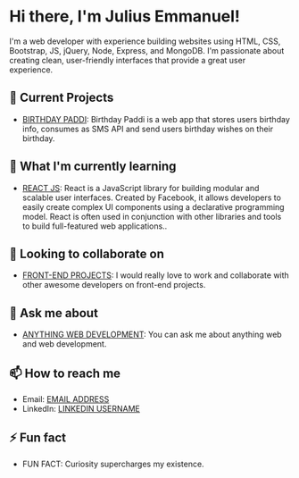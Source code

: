 # Hi there, I'm Julius Emmanuel!

I'm a web developer with experience building websites using HTML, CSS, Bootstrap, JS, jQuery, Node, Express, and MongoDB. I'm passionate about creating clean, user-friendly interfaces that provide a great user experience.

## 🔭 Current Projects

- [BIRTHDAY PADDI](#): Birthday Paddi is a web app that stores users birthday info, consumes as SMS API and send users birthday wishes on their birthday.

## 🌱 What I'm currently learning

- [REACT JS](https://reactjs.org/): React is a JavaScript library for building modular and scalable user interfaces. Created by Facebook, it allows developers to easily create complex UI components using a declarative programming model. React is often used in conjunction with other libraries and tools to build full-featured web applications..

## 👯 Looking to collaborate on

- [FRONT-END PROJECTS](#): I would really love to work and collaborate with other awesome developers on front-end projects.

## 💬 Ask me about

- [ANYTHING WEB DEVELOPMENT](#): You can ask me about anything web and web development.

## 📫 How to reach me

- Email: [EMAIL ADDRESS](mailto:emmanueljulius192021@gmail.com)
- LinkedIn: [LINKEDIN USERNAME](https://www.linkedin.com/in/julius-emmanuel-873019172/)

## ⚡ Fun fact

- FUN FACT: Curiosity supercharges my existence.



